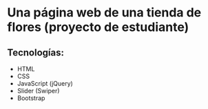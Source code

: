 # Una página web de una tienda de flores (proyecto de estudiante)

## Tecnologías:
- HTML
- CSS
- JavaScript (jQuery)
- Slider (Swiper) 
- Bootstrap
